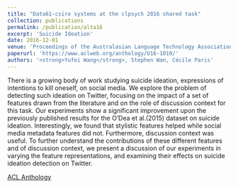 ```yaml
---
title: "Data61-csiro systems at the clpsych 2016 shared task"
collection: publications
permalink: /publication/alta16
excerpt: 'Suicide Ideation'
date: 2016-12-01
venue: 'Proceedings of the Australasian Language Technology Association Workshop 2016'
paperurl: 'https://www.aclweb.org/anthology/U16-1010/'
authors: '<strong>Yufei Wang</strong>, Stephen Wan, Cécile Paris'
---
```

There is a growing body of work studying suicide ideation, expressions of intentions to kill oneself, on social media. We explore the problem of detecting such ideation on Twitter, focusing on the impact of a set of features drawn from the literature and on the role of discussion context for this task. Our experiments show a significant improvement upon the previously published results for the O’Dea et al.(2015) dataset on suicide ideation. Interestingly, we found that stylistic features helped while social media metadata features did not. Furthermore, discussion context was useful. To further understand the contributions of these different features and of discussion context, we present a discussion of our experiments in varying the feature representations, and examining their effects on suicide ideation detection on Twitter.

[ACL Anthology](https://www.aclweb.org/anthology/U16-1010/)
